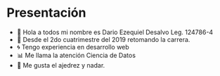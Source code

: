 # Presentación

- 👋 Hola a todos mi nombre es Dario Ezequiel Desalvo Leg. 124786-4
- :arrows_counterclockwise: Desde el 2do cuatrimestre del 2019 retomando la carrera.
- :cyclone: Tengo experiencia en desarrollo web
- :bar_chart: Me llama la atención Ciencia de Datos
- :round_pushpin: Me gusta el ajedrez y nadar.
